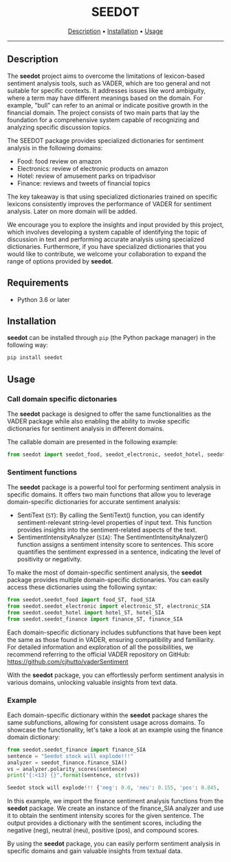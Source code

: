 <!-- <h1 align="center">
<img src="https://gitlab.com/anna.giabelli/TaxoSS/-/blob/master/img/logo.svg" alt="TaxoSS" width="400">
</h1> -->
<h1 align="center">SEEDOT</h1>

<p align="center">
  <a href="#description">Description</a> •
  <a href="#installation">Installation</a> •
  <a href="#usage">Usage</a>
</p>

---

## Description

The **seedot** project aims to overcome the limitations of lexicon-based sentiment analysis tools, such as VADER, which are too general and not suitable for specific contexts. It addresses issues like word ambiguity, where a term may have different meanings based on the domain.
For example, "bull" can refer to an animal or indicate positive growth in the financial domain. 
The project consists of two main parts that lay the foundation for a comprehensive system capable of recognizing and analyzing specific discussion topics.

The SEEDOT package provides specialized dictionaries for sentiment analysis in the following domains:
- Food: food review on amazon
- Electronics: review of electronic products on amazon
- Hotel: review of amusement parks on tripadvisor
- Finance: reviews and tweets of financial topics

The key takeaway is that using specialized dictionaries trained on specific lexicons consistently improves the performance of VADER for sentiment analysis. Later on more domain will be added.

We encourage you to explore the insights and input provided by this project, which involves developing a system capable of identifying the topic of discussion in text and performing accurate analysis using specialized dictionaries. Furthermore, if you have specialized dictionaries that you would like to contribute, we welcome your collaboration to expand the range of options provided by **seedot**.

## Requirements

- Python 3.6 or later

## Installation

**seedot** can be installed through `pip` (the Python package manager) in the following way:

```bash
pip install seedot
```

## Usage

### Call domain specific dictonaries

The **seedot** package is designed to offer the same functionalities as the VADER package while also enabling the ability to invoke specific dictionaries for sentiment analysis in different domains.

The callable domain are presented in the following example:

```python
from seedot import seedot_food, seedot_electronic, seedot_hotel, seedot_finance
```

### Sentiment functions

The **seedot** package is a powerful tool for performing sentiment analysis in specific domains. It offers two main functions that allow you to leverage domain-specific dictionaries for accurate sentiment analysis:

- SentiText (`ST`): By calling the SentiText() function, you can identify sentiment-relevant string-level properties of input text. This function provides insights into the sentiment-related aspects of the text.
- SentimentIntensityAnalyzer (`SIA`): The SentimentIntensityAnalyzer() function assigns a sentiment intensity score to sentences. This score quantifies the sentiment expressed in a sentence, indicating the level of positivity or negativity.

To make the most of domain-specific sentiment analysis, the **seedot** package provides multiple domain-specific dictionaries. You can easily access these dictionaries using the following syntax:

```python
from seedot.seedot_food import food_ST, food_SIA
from seedot.seedot_electronic import electronic_ST, electronic_SIA
from seedot.seedot_hotel import hotel_ST, hotel_SIA
from seedot.seedot_finance import finance_ST, finance_SIA
```

Each domain-specific dictionary includes subfunctions that have been kept the same as those found in VADER, ensuring compatibility and familiarity. For detailed information and exploration of all the possibilities, we recommend referring to the official VADER repository on GitHub: <https://github.com/cjhutto/vaderSentiment>

With the **seedot** package, you can effortlessly perform sentiment analysis in various domains, unlocking valuable insights from text data.

### Example

Each domain-specific dictionary within the **seedot** package shares the same subfunctions, allowing for consistent usage across domains. To showcase the functionality, let's take a look at an example using the finance domain dictionary:

```python
from seedot.seedot_finance import finance_SIA
sentence = "Seedot stock will explode!!!"
analyzer = seedot_finance.finance_SIA()
vs = analyzer.polarity_scores(sentence) 
print("{:<13} {}".format(sentence, str(vs))

Seedot stock will explode!!! {'neg': 0.0, 'neu': 0.155, 'pos': 0.845, 'compound': 0.9165}
```

In this example, we import the finance sentiment analysis functions from the **seedot** package. We create an instance of the finance_SIA analyzer and use it to obtain the sentiment intensity scores for the given sentence. The output provides a dictionary with the sentiment scores, including the negative (neg), neutral (neu), positive (pos), and compound scores.

By using the **seedot** package, you can easily perform sentiment analysis in specific domains and gain valuable insights from textual data.